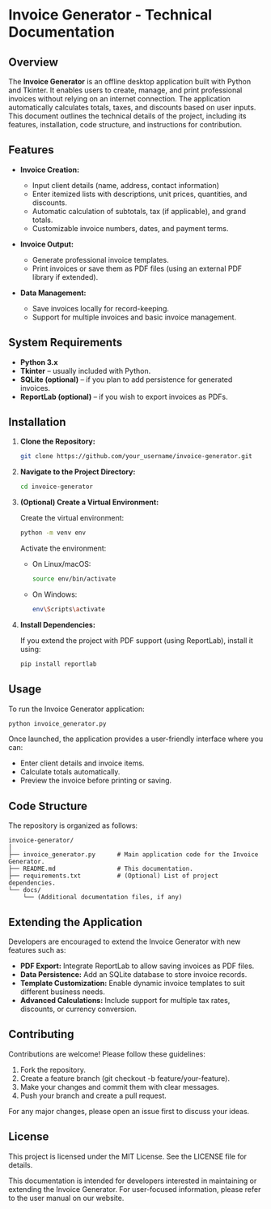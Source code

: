 # Invoice Generator - Technical Documentation

## Overview

The **Invoice Generator** is an offline desktop application built with Python and Tkinter. It enables users to create, manage, and print professional invoices without relying on an internet connection. The application automatically calculates totals, taxes, and discounts based on user inputs. This document outlines the technical details of the project, including its features, installation, code structure, and instructions for contribution.

## Features

- **Invoice Creation:**
  - Input client details (name, address, contact information)
  - Enter itemized lists with descriptions, unit prices, quantities, and discounts.
  - Automatic calculation of subtotals, tax (if applicable), and grand totals.
  - Customizable invoice numbers, dates, and payment terms.
  
- **Invoice Output:**
  - Generate professional invoice templates.
  - Print invoices or save them as PDF files (using an external PDF library if extended).

- **Data Management:**
  - Save invoices locally for record-keeping.
  - Support for multiple invoices and basic invoice management.

## System Requirements

- **Python 3.x**
- **Tkinter** – usually included with Python.
- **SQLite (optional)** – if you plan to add persistence for generated invoices.
- **ReportLab (optional)** – if you wish to export invoices as PDFs.

## Installation

1. **Clone the Repository:**

   ```bash
   git clone https://github.com/your_username/invoice-generator.git
   ```

2. **Navigate to the Project Directory:**

   ```bash
   cd invoice-generator
   ```

3. **(Optional) Create a Virtual Environment:**

   Create the virtual environment:
   ```bash
   python -m venv env
   ```

   Activate the environment:
   - On Linux/macOS:
     ```bash
     source env/bin/activate
     ```
   - On Windows:
     ```bash
     env\Scripts\activate
     ```

4. **Install Dependencies:**

   If you extend the project with PDF support (using ReportLab), install it using:
   ```bash
   pip install reportlab
   ```

## Usage

To run the Invoice Generator application:
```bash
python invoice_generator.py
```

Once launched, the application provides a user-friendly interface where you can:
- Enter client details and invoice items.
- Calculate totals automatically.
- Preview the invoice before printing or saving.

## Code Structure

The repository is organized as follows:

```plaintext
invoice-generator/
│
├── invoice_generator.py      # Main application code for the Invoice Generator.
├── README.md                 # This documentation.
├── requirements.txt          # (Optional) List of project dependencies.
└── docs/
    └── (Additional documentation files, if any)
```

## Extending the Application

Developers are encouraged to extend the Invoice Generator with new features such as:
- **PDF Export:** Integrate ReportLab to allow saving invoices as PDF files.
- **Data Persistence:** Add an SQLite database to store invoice records.
- **Template Customization:** Enable dynamic invoice templates to suit different business needs.
- **Advanced Calculations:** Include support for multiple tax rates, discounts, or currency conversion.

## Contributing

Contributions are welcome! Please follow these guidelines:
1. Fork the repository.
2. Create a feature branch (git checkout -b feature/your-feature).
3. Make your changes and commit them with clear messages.
4. Push your branch and create a pull request.

For any major changes, please open an issue first to discuss your ideas.

## License

This project is licensed under the MIT License. See the LICENSE file for details.

This documentation is intended for developers interested in maintaining or extending the Invoice Generator. For user-focused information, please refer to the user manual on our website.
